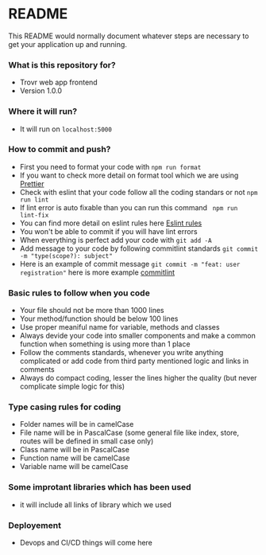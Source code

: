 # README #

This README would normally document whatever steps are necessary to get your application up and running.

### What is this repository for? ###

* Trovr web app frontend 
* Version 1.0.0

### Where it will run? ###

* It will run on ``` localhost:5000 ```

### How to commit and push? ###

* First you need to format your code with ``` npm run format ```
* If you want to check more detail on format tool which we are using [Prettier](https://prettier.io/)
* Check with eslint that your code follow all the coding standars or not ``` npm run lint ```
* If lint error is auto fixable than you can run this command ``` npm run lint-fix```
* You can find more detail on eslint rules here [Eslint rules](https://eslint.org/docs/rules/)
* You won't be able to commit if you will have lint errors
* When everything is perfect add your code with ``` git add -A ```
* Add message to your code by following commitlint standards ``` git commit -m "type(scope?): subject" ```
* Here is an example of commit message ``` git commit -m "feat: user registration" ``` here is more example [commitlint](https://github.com/conventional-changelog/commitlint)

### Basic rules to follow when you code ###

* Your file should not be more than 1000 lines
* Your method/function should be below 100 lines
* Use proper meaniful name for variable, methods and classes
* Always devide your code into smaller components and make a common function when something is using more than 1 place
* Follow the comments standards, whenever you write anything complicated or add code from third party mentioned logic and links in comments
* Always do compact coding, lesser the lines higher the quality (but never complicate simple logic for this)

### Type casing rules for coding ###

* Folder names will be in camelCase
* File name will be in PascalCase (some general file like index, store, routes will be defined in small case only)
* Class name will be in PascalCase
* Function name will be camelCase
* Variable name will be camelCase
### Some improtant libraries which has been used ###
* it will include all links of library which we used

### Deployement ###
* Devops and CI/CD things will come here

